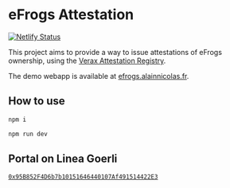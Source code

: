# eFrogs Attestation

[![Netlify Status](https://api.netlify.com/api/v1/badges/c888dd91-7201-4051-a7c9-193656295b9a/deploy-status)](https://app.netlify.com/sites/proof-of-audit/deploys)

This project aims to provide a way to issue attestations of eFrogs ownership, using
the [Verax Attestation Registry](https://www.ver.ax/).

The demo webapp is available at [efrogs.alainnicolas.fr](https://audit.alainnicolas.fr/).

## How to use

```bash
npm i
```

```bash
npm run dev
```

## Portal on Linea Goerli

[`0x95B852F4D6b7b10151646440107Af491514422E3`](https://explorer.ver.ax/linea-testnet/portals/0x95b852f4d6b7b10151646440107af491514422e3)
